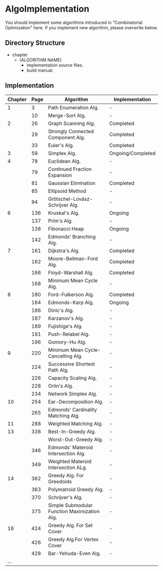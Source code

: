 # AlgoImplementation
You should implement some algorithms introduced in "Combinatorial Optimization" here.
If you implement new algorithm, please overwrite below.

## Directory Structure
- chapter
    - (ALGORITHM NAME)
        - implementation source files.
        - build manual.

## Implementation

| Chapter | Page | Algorithm                                    | Implementation    |
| ------- | ---- | -------------------------------------------- | ----------------- |
| 1       | 3    | Path Enumeration Alg.                        | -                 |
|         | 10   | Merge-Sort Alg.                              | -                 |
| 2       | 26   | Graph Scanning Alg.                          | Completed         |
|         | 29   | Strongly Connected Component Alg.            | Completed         |
|         | 33   | Euler's Alg.                                 | Completed         |
| 3       | 59   | Simplex Alg.                                 | Ongoing/Completed |
| 4       | 78   | Euclidean Alg.                               | -                 |
|         | 79   | Continued Fraction Expansion                 | -                 |
|         | 81   | Gaussian Elimination                         | Completed         |
|         | 85   | Ellipsoid Method                             | -                 |
|         | 94   | Grötschel-Lovász-Schrijver Alg.              | -                 |
| 6       | 136  | Kruskal's Alg.                               | Ongoing           |
|         | 137  | Prim's Alg.                                  | -                 |
|         | 138  | Fibonacci Heap                               | Ongoing           |
|         | 142  | Edmonds' Branching Alg.                      | -                 |
| 7       | 161  | Dijkstra's Alg.                              | Completed         |
|         | 162  | Moore-Bellman-Ford Alg.                      | Completed         |
|         | 166  | Floyd-Warshall Alg.                          | Completed         |
|         | 168  | Minimum Mean Cycle Alg.                      | -                 |
| 8       | 180  | Ford-Fulkerson Alg.                          | Completed         |
|         | 184  | Edmonds-Karp Alg.                            | Ongoing           |
|         | 186  | Dinic's Alg.                                 | -                 |
|         | 187  | Karzanov's Alg.                              | -                 |
|         | 189  | Fujishige's Alg.                             | -                 |
|         | 191  | Push-Relabel Alg.                            | -                 |
|         | 196  | Gomory-Hu Alg.                               | -                 |
| 9       | 220  | Minimum Mean Cycle-Cancelling Alg.           | -                 |
|         | 224  | Successive Shortest Path Alg.                | -                 |
|         | 226  | Capacity Scaling Alg.                        | -                 |
|         | 228  | Orlin's Alg.                                 | -                 |
|         | 234  | Network Simplex Alg.                         | -                 |
| 10      | 254  | Ear-Decomposition Alg.                       | -                 |
|         | 265  | Edmonds' Cardinality Matching Alg.           | -                 |
| 11      | 288  | Weighted Matching Alg.                       | -                 |
| 13      | 338  | Best-In-Greedy Alg.                          | -                 |
|         |      | Worst-Out-Greedy Alg.                        | -                 |
|         | 346  | Edmonds' Materoid Intersection Alg.          | -                 |
|         | 349  | Weighted Materoid Intersection ALg.          | -                 |
| 14      | 362  | Greedy Alg. For Greedoids                    | -                 |
|         | 363  | Polymatroid Greedy Alg.                      | -                 |
|         | 370  | Schrijver's Alg.                             | -                 |
|         | 375  | Simple Submodular Function Maximization Alg. | -                 |
| 16      | 424  | Greedy Alg. For Set Cover                    | -                 |
|         | 426  | Greedy Alg.For Vertex Cover                  | -                 |
|         | 428  | Bar-Yehuda-Even Alg.                         | -                 |
| ...     |      |                                              |                   |